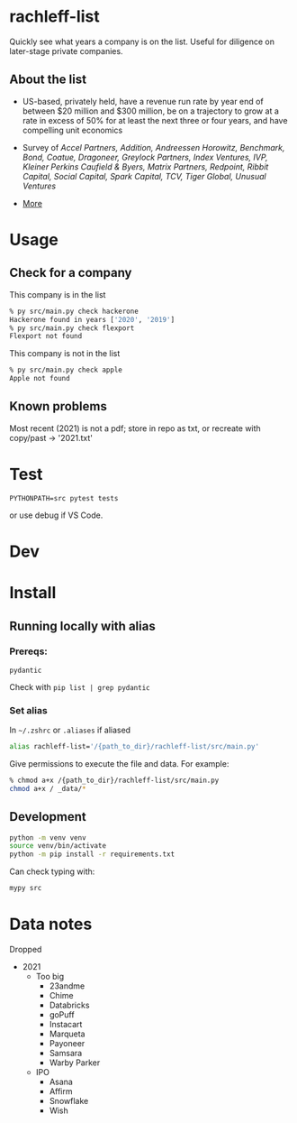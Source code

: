 # rachleff-list

Quickly see what years a company is on the list. Useful for diligence on later-stage private companies.

## About the list

- US-based, privately held, have a revenue run rate by year end of between $20 million and $300 million, be on a trajectory to grow at a rate in excess of 50% for at least the next three or four years, and have compelling unit economics

- Survey of _Accel Partners, Addition, Andreessen Horowitz, Benchmark, Bond, Coatue, Dragoneer, Greylock Partners, Index Ventures, IVP, Kleiner Perkins Caufield & Byers, Matrix Partners, Redpoint, Ribbit Capital, Social Capital, Spark Capital, TCV, Tiger Global, Unusual Ventures_
- [More](https://blog.wealthfront.com/announcing-2021-career-launching-companies/)

# Usage

## Check for a company

This company is in the list

```sh
% py src/main.py check hackerone
Hackerone found in years ['2020', '2019']
% py src/main.py check flexport
Flexport not found
```

This company is not in the list

```sh
% py src/main.py check apple
Apple not found
```

## Known problems

Most recent (2021) is not a pdf; store in repo as txt, or recreate with copy/past -> '2021.txt'

# Test

`PYTHONPATH=src pytest tests`

or use debug if VS Code.

# Dev

# Install

## Running locally with alias

### Prereqs:

`pydantic`

Check with `pip list | grep pydantic`

### Set alias

In `~/.zshrc` or `.aliases` if aliased

```sh
alias rachleff-list='/{path_to_dir}/rachleff-list/src/main.py'
```

Give permissions to execute the file and data. For example:

```sh
% chmod a+x /{path_to_dir}/rachleff-list/src/main.py
chmod a+x / _data/*
```

## Development

```sh
python -m venv venv
source venv/bin/activate
python -m pip install -r requirements.txt
```

Can check typing with:

```sh
mypy src
```

# Data notes

Dropped

- 2021
  - Too big
    - 23andme
    - Chime
    - Databricks
    - goPuff
    - Instacart
    - Marqueta
    - Payoneer
    - Samsara
    - Warby Parker
  - IPO
    - Asana
    - Affirm
    - Snowflake
    - Wish
